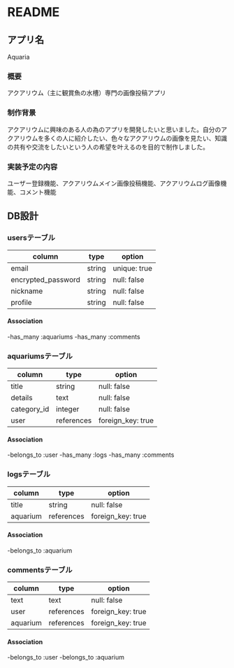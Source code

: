 # README

## アプリ名
Aquaria

### 概要
アクアリウム（主に観賞魚の水槽）専門の画像投稿アプリ

### 制作背景
アクアリウムに興味のある人の為のアプリを開発したいと思いました。自分のアクアリウムを多くの人に紹介したい、色々なアクアリウムの画像を見たい、知識の共有や交流をしたいという人の希望を叶えるのを目的で制作しました。

### 実装予定の内容
ユーザー登録機能、アクアリウムメイン画像投稿機能、アクアリウムログ画像機能、コメント機能

## DB設計

### usersテーブル

| column             | type    | option       |
| ------------------ | ------- | ------------ |
| email              | string  | unique: true |
| encrypted_password | string  | null: false  |
| nickname           | string  | null: false  |
| profile            | string  | null: false  |

#### Association

-has_many :aquariums
-has_many :comments

### aquariumsテーブル

| column           | type       | option            |
| ---------------- | ---------- | ----------------- |
| title            | string     | null: false       |
| details          | text       | null: false       |
| category_id      | integer    | null: false       |
| user             | references | foreign_key: true |

#### Association

-belongs_to :user
-has_many :logs
-has_many :comments

### logsテーブル

| column        | type       | option            |
| ------------- |------------| ------------------|
| title         | string     | null: false       |
| aquarium      | references | foreign_key: true |

#### Association

-belongs_to :aquarium

### commentsテーブル

| column        | type       | option            |
| ------------- |------------| ------------------|
| text          | text       | null: false       |
| user          | references | foreign_key: true |
| aquarium      | references | foreign_key: true |

#### Association

-belongs_to :user
-belongs_to :aquarium

